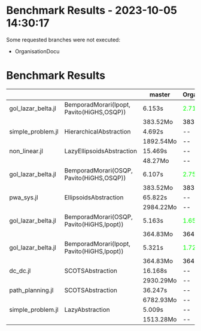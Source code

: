 # Benchmark Results - 2023-10-05 14:30:17

Some requested branches were not executed:
- OrganisationDocu
# Benchmark Results
|  |  | master | OrganisationDocu  |
|-|-|-|-|
| gol_lazar_belta.jl | BemporadMorari(Ipopt, Pavito(HiGHS,OSQP))  | 6.153s |<span style="color:#00FF00">2.714  (-55.89%) </span> | 
|  |  | 383.52Mo |<span style="color:#000000">383.52Mo</span> | 
| simple_problem.jl | HierarchicalAbstraction  | 4.692s |<span style="color:#000000"> -- </span> | 
|  |  | 1892.54Mo |<span style="color:#000000"> -- </span> | 
| non_linear.jl | LazyEllipsoidsAbstraction  | 15.469s |<span style="color:#000000"> -- </span> | 
|  |  | 48.27Mo |<span style="color:#000000"> -- </span> | 
| gol_lazar_belta.jl | BemporadMorari(OSQP, Pavito(HiGHS,OSQP))  | 6.107s |<span style="color:#00FF00">2.757  (-54.86%) </span> | 
|  |  | 383.52Mo |<span style="color:#000000">383.52Mo</span> | 
| pwa_sys.jl | EllipsoidsAbstraction  | 65.822s |<span style="color:#000000"> -- </span> | 
|  |  | 2984.22Mo |<span style="color:#000000"> -- </span> | 
| gol_lazar_belta.jl | BemporadMorari(OSQP, Pavito(HiGHS,Ipopt))  | 5.163s |<span style="color:#00FF00">1.651  (-68.02%) </span> | 
|  |  | 364.83Mo |<span style="color:#000000">364.83Mo</span> | 
| gol_lazar_belta.jl | BemporadMorari(Ipopt, Pavito(HiGHS,Ipopt))  | 5.321s |<span style="color:#00FF00">1.723  (-67.62%) </span> | 
|  |  | 364.83Mo |<span style="color:#000000">364.83Mo</span> | 
| dc_dc.jl | SCOTSAbstraction  | 16.168s |<span style="color:#000000"> -- </span> | 
|  |  | 2930.29Mo |<span style="color:#000000"> -- </span> | 
| path_planning.jl | SCOTSAbstraction  | 36.247s |<span style="color:#000000"> -- </span> | 
|  |  | 6782.93Mo |<span style="color:#000000"> -- </span> | 
| simple_problem.jl | LazyAbstraction  | 5.009s |<span style="color:#000000"> -- </span> | 
|  |  | 1513.28Mo |<span style="color:#000000"> -- </span> | 
